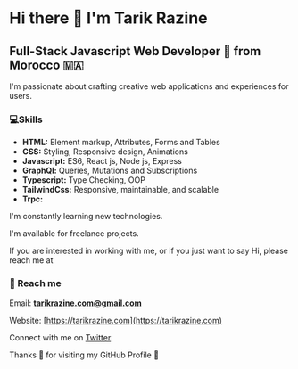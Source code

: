 # Hi there 👋 I'm Tarik Razine

## Full-Stack Javascript Web Developer 🤩 from **Morocco 🇲🇦**

I'm passionate about crafting creative web applications and experiences for users.

### 💻Skills

- **HTML:** Element markup, Attributes, Forms and Tables 
- **CSS:** Styling, Responsive design, Animations
- **Javascript:** ES6, React js, Node js, Express
- **GraphQl:** Queries, Mutations and Subscriptions
- **Typescript:** Type Checking, OOP
- **TailwindCss:** Responsive, maintainable, and scalable
- **Trpc:**

I'm constantly learning new technologies.

I'm available for freelance projects. 

If you are interested in working with me, or if you just want to say Hi, please reach me at

### 📧 Reach me

Email: **tarikrazine.com@gmail.com**

Website: [https://tarikrazine.com](https://tarikrazine.com)

Connect with me on [Twitter](https://twitter.com/tarik_razine)

Thanks 🙏 for visiting my GitHub Profile 🤩

<!---
tarikrazine/tarikrazine is a ✨ special ✨ repository because its `README.md` (this file) appears on your GitHub profile.
You can click the Preview link to take a look at your changes.
--->
